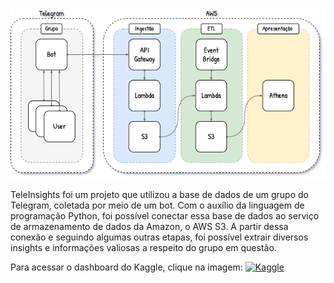 ![](https://github.com/MayconMorais2002/TeleInsights/blob/main/img/readme.jpg?raw=true)


TeleInsights foi um projeto que utilizou a base de dados de um grupo do Telegram, coletada por
meio de um bot. Com o auxílio da linguagem de programação Python, foi possível conectar essa
base de dados ao serviço de armazenamento de dados da Amazon, o AWS S3. A partir dessa
conexão e seguindo algumas outras etapas, foi possível extrair diversos insights e informações
valiosas a respeito do grupo em questão.

Para acessar o dashboard do Kaggle, clique na imagem:     [![Kaggle](https://img.shields.io/badge/Kaggle-20BEFF?style=for-the-badge&logo=Kaggle&logoColor=white)](https://www.kaggle.com/code/mayconmorais23/teleinsights)
